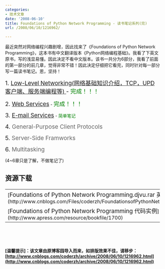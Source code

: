 ```yaml
---
categories:
- 技术文章
date: '2008-06-10'
title: Foundations of Python Network Programming - 读书笔记系列(完)
url: /2008/06/10/1216962/

---
```



最近突然对网络编程兴趣剧增，因此找来了《Foundations of Python Network Programming》，这本书有中文翻译版本《Python网络编程基础》。我看了下英文原书，写的浅显易懂。因此决定不看中文版本。该书一共分为6部分，我看了前面的第一部分的前几章，觉得非常不错！因此决定仔细把它看完，同时针对每一部分写一篇读书笔记。恩，坚持！

<span style="font-size: 14pt;">1. [Low-Level Networking(网络基础知识介绍，TCP，UPD客户端、服务端编程等) ](http://www.cnblogs.com/coderzh/archive/2008/06/16/1223287.html)- <span style="color: green;">完成！！！</span>

<span style="font-size: 14pt;">2. <span style="color: #646464;">[Web Services](http://www.cnblogs.com/coderzh/archive/2008/06/23/1228429.html)</span></span> - </span><span style="font-size: 14pt;"><span style="color: green;">完成！！！</span></span><span style="font-size: 14pt;">

<span style="font-size: 14pt;">3. <span style="color: #646464;">[E-mail Services](http://www.cnblogs.com/coderzh/archive/2008/07/02/1234269.html)</span></span> - <span style="color: green;">简单笔记</span>

<span style="font-size: 14pt;">4. <span style="color: #646464;">General-Purpose Client Protocols</span></span>&nbsp; 

<span style="font-size: 14pt;">5. <span style="color: #646464;">Server-Side Framworks</span></span> 

<span style="font-size: 14pt;">6. <span style="color: #646464;">Multitasking</span></span> 

</span>

(4~6章只是了解，不做笔记了) 

<span style="font-size: 14pt;">

### 资源下载

<table width="939" height="174">
    <tr>
        <td valign="bottom">[<span style="font-size: 14pt;">Foundations of Python Network Programming.djvu.rar 英文原版下载</span>](http://www.cnblogs.com/Files/coderzh/FoundationsofPythonNetworkProgramming.djvu.rar) </td>
        <td rowspan="2">![](http://www.apress.com/resource/bookcover/9781590593714?size=medium)
        </td>
    </tr>
    <tr>
        <td>[<span style="font-size: 14pt;">Foundations of Python Network Programming 代码实例</span>](http://www.apress.com/resource/bookfile/1700) </td>
    </tr>
</table>
</span>

**[温馨提示]：该文章由原博客园导入而来，如排版效果不佳，请移步：[http://www.cnblogs.com/coderzh/archive/2008/06/10/1216962.html](http://www.cnblogs.com/coderzh/archive/2008/06/10/1216962.html)**